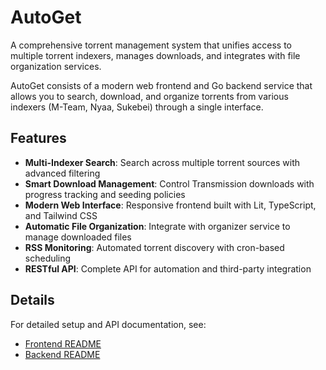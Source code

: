 # AutoGet

A comprehensive torrent management system that unifies access to multiple torrent indexers, manages downloads, and integrates with file organization services.

AutoGet consists of a modern web frontend and Go backend service that allows you to search, download, and organize torrents from various indexers (M-Team, Nyaa, Sukebei) through a single interface.

## Features

- **Multi-Indexer Search**: Search across multiple torrent sources with advanced filtering
- **Smart Download Management**: Control Transmission downloads with progress tracking and seeding policies
- **Modern Web Interface**: Responsive frontend built with Lit, TypeScript, and Tailwind CSS
- **Automatic File Organization**: Integrate with organizer service to manage downloaded files
- **RSS Monitoring**: Automated torrent discovery with cron-based scheduling
- **RESTful API**: Complete API for automation and third-party integration

## Details

For detailed setup and API documentation, see:
- [Frontend README](frontend/README.md)
- [Backend README](backend/README.md)
